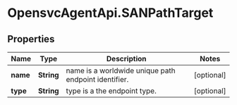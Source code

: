 # OpensvcAgentApi.SANPathTarget

## Properties

Name | Type | Description | Notes
------------ | ------------- | ------------- | -------------
**name** | **String** | name is a worldwide unique path endpoint identifier. | [optional] 
**type** | **String** | type is a the endpoint type. | [optional] 


